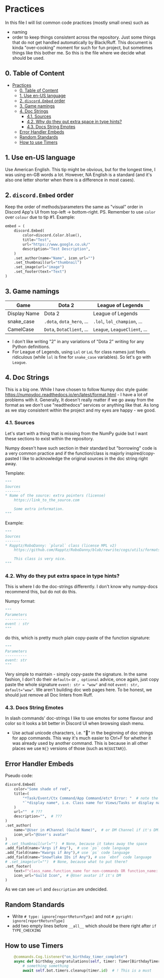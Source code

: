 # Practices

In this file I will list common code practices (mostly small ones) such as

* naming
* order
to keep things consistent across the repository. Just some things that do not get handled automatically by Black/Ruff. This document is kinda "over-cooking" moment for such for fun project, but sometimes things like this bother me. So this is the file where we decide what should be used.

## 0. Table of Content

* [Practices](#practices)
  * [0. Table of Content](#0-table-of-content)
  * [1. Use en-US language](#1-use-en-us-language)
  * [2. `discord.Embed` order](#2-discordembed-order)
  * [3. Game namings](#3-game-namings)
  * [4. Doc Strings](#4-doc-strings)
    * [4.1. Sources](#41-sources)
    * [4.2. Why do they put extra space in type hints?](#42-why-do-they-put-extra-space-in-type-hints)
    * [4.3. Docs String Emotes](#43-docs-string-emotes)
  * [Error Handler Embeds](#error-handler-embeds)
  * [Random Standards](#random-standards)
  * [How to use Timers](#how-to-use-timers)

## 1. Use en-US language

Use American English. This tip might be obvious, but for the longest time, I was using en-GB words a lot. However, NA English is a standard (and it's also one letter shorter when there is a difference in most cases).

## 2. `discord.Embed` order

Keep the order of methods/parameters the same as "visual" order in Discord App's UI from top-left -> bottom-right. PS. Remember to use `color` over `colour` due to tip #1. <!-- cSpell: ignore colour --> Example:

```py
embed = (
    discord.Embed(
        color=discord.Color.blue(),
        title="Test",
        url="https://www.google.co.uk/"
        description="Test Description",
    )
    .set_author(name="Name", icon_url="")
    .set_thumbnail(url="thumbnail")
    .set_image(url="image")
    .set_footer(text="Text")
)
```

## 3. Game namings

<!-- # TODO: maybe change this? just write 2 everywhere -->

| Game         | Dota 2                    | League of Legends             |
| ------------ | --------------------------|------------------------------ |
| Display Name | Dota 2                    | League of Legends             |
| snake_case   | `.dota`, `dota_hero`, ... | `.lol`, `lol_champion`, ...   |
| CamelCase    | `Dota`, `DotaClient`, ... | `League`, `LeagueClient`, ... |

* I don't like writing "2" in any variations of "Dota 2" writing for any Python definitions.
* For League of Legends, using `Lol` or `LoL` for class names just feels ridiculous (while `lol` is fine for `snake_case` variables). So let's go with `League`.

## 4. Doc Strings

This is a big one. While I have chosen to follow Numpy doc style guide:  <https://numpydoc.readthedocs.io/en/latest/format.html> - I have a lot of problems with it. Generally, It doesn't really matter if we go away from the format as we don't use "readthedocs" services or anything like that. As long as we stay consistent within the project and my eyes are happy - we good.

### 4.1. Sources

Let's start with a thing that is missing from the NumPy guide but I want these sections to exist within the repository.

Numpy doesn't have such section in their standard but "borrowing" code is a very common practice and if the function/class is majorly inspired/copy-pasted I like to acknowledge the original sources in the doc string right away.

Template:

```py
"""
Sources
-------
* Name of the source: extra pointers (license)
    https://link_to_the_source.com

    Some extra information.
"""
```

Example:

```py
"""
Sources
-------
* Rapptz/RoboDanny: `plural` class (license MPL v2)
    https://github.com/Rapptz/RoboDanny/blob/rewrite/cogs/utils/formats.py

    This class is very nice.
"""
```

### 4.2. Why do they put extra space in type hints?

This is where I do the doc-strings differently. I don't know why numpy-docs recommend this, but do not do this.

Numpy format:

```py
"""
Parameters
----------
event : str
"""
```

do this, which is pretty much plain copy-paste of the function signature:

```py
"""
Parameters
----------
event: str
"""
```

Very simple to maintain - simply copy-paste the signature. In the same fashion, I don't do their `default=` or `, optional` advice, once again, just copy paste the whole signature `event: str = "wow"` and not `event: str, default="wow"`. We aren't building doc web pages here. To be honest, we should just remove all Doc linters from Ruff.

### 4.3. Docs String Emotes

In slash commands' doc-strings I like to use emotes for some flavour and color so it looks a bit better in Discord UI when browsing slash menu.

* Use actual unicode characters, i.e. "🎸" in the beginning of doc strings for app commands. This way it's much easier to Ctrl+F for whether it was already used by another command. This is because in all other places we use `N{}` versions of those (such as `N{GUITAR}`).

## Error Handler Embeds

Pseudo code:

```py
discord.Embed(
    color="Some shade of red",
    title=(
        "*Task/Event/Ctx Command/App Command/etc* Error: "  # note the colon : and space
        "`*display name*, i.e. Class name for Views/Tasks or display name for commands`",  # note the backticks `
    ) 
    url=""  # ???
    description="",  # ???
)
.set_author(
    name="@User in #Channel (Guild Name)",  # or DM Channel if it's DM. 
    icon_url="@User's avatar"
)
# .set_thumbnail(url="")  # None, because it takes away the space
.add_field(name="Args if Any"),  # use `ps` code language
.add_field(name="Kwargs if Any"),# use `ps` code language
.add_field(name="Snowflake IDs if Any"), # use `ebnf` code language
# .set_image(url="")  # None, because what to put there?
.set_footer(
    text=f"class_name.function_name for non-commands OR function_name: display_name for commands", # note that this goes to logger by default; Class name can be skipped if it's too obvious, i.e. ctx/app commands.
    icon_url="Guild Icon",  # @User avatar if it's DM
)
```

As we can see `url` and `description` are undecided.

## Random Standards

* Write `# type: ignore[reportReturnType]` and not `# pyright: ignore[reportReturnType]`
* add two empty lines before `__all__` which should be there right after `if TYPE_CHECKING`

## How to use Timers

```py
    @commands.Cog.listener("on_birthday_timer_complete")
    async def birthday_congratulations(self, timer: Timer[BirthdayTimerData]) -> None:
        # something something
        await self.bot.timers.cleanup(timer.id)  # ! This is a must 
```
